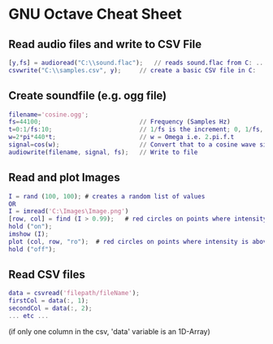 # GNU Octave Cheat Sheet
## Read audio files and write to CSV File
```matlab
[y,fs] = audioread("C:\\sound.flac");	// reads sound.flac from C: ... // is to use / symbol
csvwrite("C:\\samples.csv", y);		// create a basic CSV file in C:
```
	
## Create soundfile (e.g. ogg file)
```matlab
filename='cosine.ogg';
fs=44100;							// Frequency (Samples Hz)
t=0:1/fs:10;						// 1/fs is the increment; 0, 1/fs, 2/fs, ... , 10
w=2*pi*440*t;						// w = Omega i.e. 2.pi.f.t
signal=cos(w);						// Convert that to a cosine wave signal
audiowrite(filename, signal, fs);	// Write to file 
```
	
## Read and plot Images
```matlab
I = rand (100, 100); # creates a random list of values
OR
I = imread('C:\Images\Image.png')
[row, col] = find (I > 0.99);	# red circles on points where intensity is above 0.99
hold ("on");
imshow (I);
plot (col, row, "ro");	# red circles on points where intensity is above 0.99
hold ("off");
```

## Read CSV files
```matlab
data = csvread('filepath/fileName');
firstCol = data(:, 1);
secondCol = data(:, 2);
... etc ...
```
(if only one column in the csv, 'data' variable is an 1D-Array)
